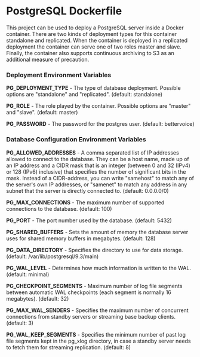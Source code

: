 PostgreSQL Dockerfile
==================

This project can be used to deploy a PostgreSQL server inside a Docker container. There are two kinds of deployment types for this container standalone and replicated. When the container is deployed in a replicated deployment the container can serve one of two roles master and slave. Finally, the container also supports continuous archiving to S3 as an additional measure of precaution.


### Deployment Environment Variables

**PG_DEPLOYMENT_TYPE** - The type of database deployment. Possible options are "standalone" and "replicated". (default: standalone)

**PG_ROLE** - The role played by the container. Possible options are "master" and "slave". (default: master)

**PG_PASSWORD** - The password for the postgres user. (default: bettervoice)

### Database Configuration Environment Variables

**PG_ALLOWED_ADDRESSES** - A comma separated list of IP addresses allowed to connect to the database. They can be a host name, made up of an IP address and a CIDR mask that is an integer (between 0 and 32 (IPv4) or 128 (IPv6) inclusive) that specifies the number of significant bits in the mask. Instead of a CIDR-address, you can write "samehost" to match any of the server's own IP addresses, or "samenet" to match any address in any subnet that the server is directly connected to. (default: 0.0.0.0/0)

**PG_MAX_CONNECTIONS** - The maximum number of supported connections to the database. (default: 100)

**PG_PORT** - The port number used by the database. (default: 5432)

**PG_SHARED_BUFFERS** - Sets the amount of memory the database server uses for shared memory buffers in megabytes. (default: 128)

**PG_DATA_DIRECTORY** - Specifies the directory to use for data storage. (default: /var/lib/postgresql/9.3/main)

**PG_WAL_LEVEL** - Determines how much information is written to the WAL. (default: minimal)

**PG_CHECKPOINT_SEGMENTS** - Maximum number of log file segments between automatic WAL checkpoints (each segment is normally 16 megabytes). (default: 32)

**PG_MAX_WAL_SENDERS** - Specifies the maximum number of concurrent connections from standby servers or streaming base backup clients. (default: 3)

**PG_WAL_KEEP_SEGMENTS** - Specifies the minimum number of past log file segments kept in the pg_xlog directory, in case a standby server needs to fetch them for streaming replication. (default: 8)